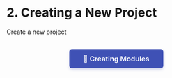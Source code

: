 # 2. Creating a New Project

Create a new project

<div style="text-align: center; margin: 2rem 0;">
    <a href="../creating-modules/" class="indigo-button">
        🚀 Creating Modules
    </a>
</div>

<style>
.indigo-button {
    display: inline-block;
    padding: 12px 32px;
    background-color: #3F51B5;
    color: #FFFFFF !important;
    text-decoration: none !important;
    border-radius: 6px;
    font-weight: 600;
    font-size: 16px;
    box-shadow: 0 3px 6px rgba(63, 81, 181, 0.25);
    transition: all 0.2s ease;
    border: none;
}

.indigo-button:hover {
    background-color: #303F9F;
    box-shadow: 0 4px 8px rgba(63, 81, 181, 0.35);
    transform: translateY(-1px);
    color: #FFFFFF !important;
    text-decoration: none !important;
}

.indigo-button:visited {
    color: #FFFFFF !important;
}

.indigo-button:active {
    color: #FFFFFF !important;
}
</style>